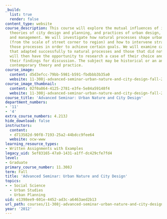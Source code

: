 ```yaml
---
_build:
  list: true
  render: false
content_type: website
course_description: This course will explore the mutual influences of ideas of nature,
  theories of city design and planning, and practices of urban design, construction,
  and management. We will investigate how natural processes shape urban landscapes
  (from the scale of street corner to region) and how to intervene strategically in
  those processes in order to achieve certain goals. We will examine cases of cities
  that adapted successfully to natural processes and those that did not. Students
  will then have the opportunity to research a case of their choice and to present
  their findings for discussion. The subject may be historical or an an example of
  contemporary theory and practice.
course_image:
  content: d5d3efcc-79bb-5981-b591-fbdbbb3b35a0
  website: 11-308j-advanced-seminar-urban-nature-and-city-design-fall-2012
course_image_thumbnail:
  content: 02f0a864-4125-2781-e3fe-5e84a59148f4
  website: 11-308j-advanced-seminar-urban-nature-and-city-design-fall-2012
course_title: 'Advanced Seminar: Urban Nature and City Design'
department_numbers:
- '11'
- '4'
extra_course_numbers: 4.213J
hide_download: false
instructors:
  content:
  - d713582d-90f8-7193-25a2-44bdcc9fee64
  website: ocw-www
learning_resource_types:
- Written Assignments with Examples
legacy_uid: 5ef83165-47a9-1431-a1ff-dc429cfe7fd4
level:
- Graduate
primary_course_number: 11.308J
term: Fall
title: 'Advanced Seminar: Urban Nature and City Design'
topics:
- - Social Science
  - Urban Studies
  - Urban Planning
uid: e1398ee9-601e-4452-ad3c-a6463aed2b13
url_path: courses/11-308j-advanced-seminar-urban-nature-and-city-design-fall-2012
year: '2012'
---
```

